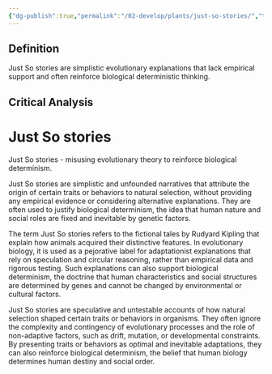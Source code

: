```yaml
---
{"dg-publish":true,"permalink":"/02-develop/plants/just-so-stories/","title":"Just So Stories","tags":["evolutionary-theory","biological-determinism","adaptationism","empirical-evidence","human-nature","social-roles","critical-thinking","scientific-method"]}
---
```



## Definition
Just So stories are simplistic evolutionary explanations that lack empirical support and often reinforce biological deterministic thinking.

## Critical Analysis

# Just So stories
Just So stories - misusing evolutionary theory to reinforce biological determinism. 

Just So stories are simplistic and unfounded narratives that attribute the origin of certain traits or behaviors to natural selection, without providing any empirical evidence or considering alternative explanations. They are often used to justify biological determinism, the idea that human nature and social roles are fixed and inevitable by genetic factors.

The term Just So stories refers to the fictional tales by Rudyard Kipling that explain how animals acquired their distinctive features. In evolutionary biology, it is used as a pejorative label for adaptationist explanations that rely on speculation and circular reasoning, rather than empirical data and rigorous testing. Such explanations can also support biological determinism, the doctrine that human characteristics and social structures are determined by genes and cannot be changed by environmental or cultural factors.

Just So stories are speculative and untestable accounts of how natural selection shaped certain traits or behaviors in organisms. They often ignore the complexity and contingency of evolutionary processes and the role of non-adaptive factors, such as drift, mutation, or developmental constraints. By presenting traits or behaviors as optimal and inevitable adaptations, they can also reinforce biological determinism, the belief that human biology determines human destiny and social order.

